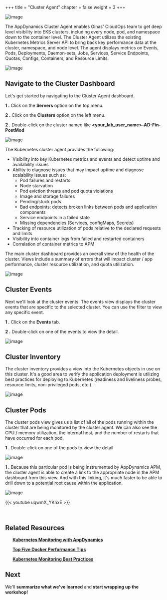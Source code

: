 +++
title = "Cluster Agent"
chapter = false
weight = 3
+++

![image](/images/operate/ad_team_cloudops.png)

The AppDynamics Cluster Agent enables Ginas' CloudOps team to get deep level visibility into EKS clusters, including every node, pod, and namespace down to the container level. The Cluster Agent utilizes the existing Kubernetes Metrics Server API to bring back key performance data at the cluster, namespace, and node level. The agent displays metrics on Events, Pods, Deployments, Daemon-sets, Jobs, Services, Service Endpoints, Quotas, Configs, Containers, and Resource Limits.
 

![image](/images/operate/cluster_agent_arch.png)


## Navigate to the Cluster Dashboard

Let's get started by navigating to the Cluster Agent dashboard.

**1 .**  Click on the **Servers** option on the top menu.

**2 .**  Click on the **Clusters** option on the left menu.

**2 .**  Double-click on the cluster named like **&lt;your_lab_user_name&gt;-AD-Fin-PostMod**

![image](/images/operate/cluster_agent_00.png)

The Kubernetes cluster agent provides the following:

- Visibility into key Kubernetes metrics and events and detect uptime and availability issues
- Ability to diagnose issues that may impact uptime and diagnose scalability issues such as: 
  - Pod failures and restarts
  - Node starvation
  - Pod eviction threats and pod quota violations
  - Image and storage failures
  - Pending/stuck pods
  - Bad endpoints: detects broken links between pods and application components
  - Service endpoints in a failed state
  - Missing dependencies (Services, configMaps, Secrets)
- Tracking of resource utilization of pods relative to the declared requests and limits
- Visibility into container logs from failed and restarted containers
- Correlation of container metrics to APM 

The main cluster dashboard provides an overall view of the health of the cluster. Views include a summary of errors that will impact cluster / app performance, cluster resource utilization, and quota utilization.

![image](/images/operate/cluster_agent_01.png)

## Cluster Events

Next we'll look at the cluster events.  The events view displays the cluster events that are specific to the selected cluster. You can use the filter to view any specific event.

**1 .**  Click on the **Events** tab.

**2 .**  Double-click on one of the events to view the detail.

![image](/images/operate/cluster_agent_02.png)

## Cluster Inventory

The cluster inventory provides a view into the Kubernetes objects in use on this cluster. It's a good area to verify the application deployment is utilizing best practices for deploying to Kubernetes (readiness and liveliness probes, resource limits, non-privileged pods, etc.).

![image](/images/operate/cluster_agent_03.png)


## Cluster Pods

The cluster pods view gives us a list of all of the pods running within the cluster that are being monitored by the cluster agent. We can also see the CPU / memory utilization, the internal host, and the number of restarts that have occurred for each pod.

**1 .**  Double-click on one of the pods to view the detail

![image](/images/operate/cluster_agent_04.png)


**1 .**  Because this particular pod is being instrumented by AppDynamics APM, the cluster agent is able to create a link to the appropriate node in the APM dashboard from this view. And with this linking, it's much faster to be able to drill down to a potential root cause within the application.

![image](/images/operate/cluster_agent_05.png)


{{< youtube uqwmX_YKnxE >}}

<br>

## Related Resources


&nbsp;&nbsp;&nbsp;&nbsp;<span style="color: #4e3eb1;"><i class='fas fa-certificate'></i></span>&nbsp; <a href="https://www.appdynamics.com/blog/product/kubernetes-monitoring-with-appdynamics/" target="_blank">**Kubernetes Monitoring with AppDynamics**</a> 


&nbsp;&nbsp;&nbsp;&nbsp;<span style="color: #4e3eb1;"><i class='fas fa-certificate'></i></span>&nbsp; <a href="https://www.appdynamics.com/lp/top-five-docker-performance-tips/" target="_blank">**Top Five Docker Performance Tips**</a> 


&nbsp;&nbsp;&nbsp;&nbsp;<span style="color: #4e3eb1;"><i class='fas fa-certificate'></i></span>&nbsp; <a href="https://www.appdynamics.com/solutions/cloud/cloud-monitoring/kubernetes-monitoring/how-to-monitor-kubernetes-best-practices" target="_blank">**Kubernetes Monitoring Best Practices**</a>


## Next <i class='fas fa-cog fa-spin'></i>

We'll **summarize what we've learned** and **start wrapping up the workshop!** 

<!---
In the next section we'll look at how **AppDynamics offers enterprise-grade** performance **cloud monitoring and analytics tools** to bolster business results **in your journey to cloud native**.
-->

<!---
{{% notice warning %}}
The Cloud9 workspace should be built by an IAM user with Administrator privileges,
not the root account user. Please ensure you are logged in as an IAM user, not the root
account user.
{{% /notice %}}
-->

<!---
{{% notice info %}}
This workshop was designed to run in the **Oregon (us-west-2)** region. **Please don't
run in any other region.** Future versions of this workshop will expand region availability,
and this message will be removed.
{{% /notice %}}
-->

<!---
{{% notice tip %}}
Ad blockers, javascript disablers, and tracking blockers should be disabled for
the cloud9 domain, or connecting to the workspace might be impacted.
Cloud9 requires third-party-cookies. You can whitelist the [specific domains]( https://docs.aws.amazon.com/cloud9/latest/user-guide/troubleshooting.html#troubleshooting-env-loading).
{{% /notice %}}
-->



